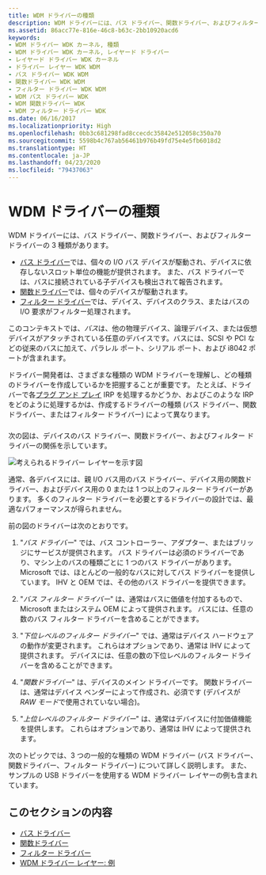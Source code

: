 ```yaml
---
title: WDM ドライバーの種類
description: WDM ドライバーには、バス ドライバー、関数ドライバー、およびフィルター ドライバーの 3 種類があります。
ms.assetid: 86acc77e-816e-46c8-b63c-2bb10920acd6
keywords:
- WDM ドライバー WDK カーネル, 種類
- WDM ドライバー WDK カーネル, レイヤード ドライバー
- レイヤード ドライバー WDK カーネル
- ドライバー レイヤー WDK WDM
- バス ドライバー WDK WDM
- 関数ドライバー WDK WDM
- フィルター ドライバー WDK WDM
- WDM バス ドライバー WDK
- WDM 関数ドライバー WDK
- WDM フィルター ドライバー WDK
ms.date: 06/16/2017
ms.localizationpriority: High
ms.openlocfilehash: 0bb3c681298fad8ccecdc35842e512058c350a70
ms.sourcegitcommit: 5598b4c767ab56461b976b49fd75e4e5fb6018d2
ms.translationtype: HT
ms.contentlocale: ja-JP
ms.lasthandoff: 04/23/2020
ms.locfileid: "79437063"
---
```

# <a name="types-of-wdm-drivers"></a>WDM ドライバーの種類


WDM ドライバーには、バス ドライバー、関数ドライバー、およびフィルター ドライバーの 3 種類があります。




-   [バス ドライバー](bus-drivers.md)では、個々の I/O バス デバイスが駆動され、デバイスに依存しないスロット単位の機能が提供されます。 また、バス ドライバーでは、バスに接続されている子デバイスも検出されて報告されます。
-   [関数ドライバー](function-drivers.md)では、個々のデバイスが駆動されます。
-   [フィルター ドライバー](filter-drivers.md)では、デバイス、デバイスのクラス、またはバスの I/O 要求がフィルター処理されます。

このコンテキストでは、*バス*は、他の物理デバイス、論理デバイス、または仮想デバイスがアタッチされている任意のデバイスです。バスには、SCSI や PCI などの従来のバスに加えて、パラレル ポート、シリアル ポート、および i8042 ポートが含まれます。

ドライバー開発者は、さまざまな種類の WDM ドライバーを理解し、どの種類のドライバーを作成しているかを把握することが重要です。 たとえば、ドライバーで各[プラグ アンド プレイ](implementing-plug-and-play.md) IRP を処理するかどうか、およびこのような IRP をどのように処理するかは、作成するドライバーの種類 (バス ドライバー、関数ドライバー、またはフィルター ドライバー) によって異なります。

### <a href="" id="possible-driver-layers"></a>

次の図は、デバイスのバス ドライバー、関数ドライバー、およびフィルター ドライバーの関係を示しています。

![考えられるドライバー レイヤーを示す図](images/drvlyr.png)

通常、各デバイスには、親 I/O バス用のバス ドライバー、デバイス用の関数ドライバー、およびデバイス用の 0 または 1 つ以上のフィルター ドライバーがあります。 多くのフィルター ドライバーを必要とするドライバーの設計では、最適なパフォーマンスが得られません。

前の図のドライバーは次のとおりです。

1.  "*バス ドライバー*" では、バス コントローラー、アダプター、またはブリッジにサービスが提供されます。 バス ドライバーは必須のドライバーであり、マシン上のバスの種類ごとに 1 つのバス ドライバーがあります。 Microsoft では、ほとんどの一般的なバスに対してバス ドライバーを提供しています。 IHV と OEM では、その他のバス ドライバーを提供できます。

2.  "*バス フィルター ドライバー*" は、通常はバスに価値を付加するもので、Microsoft またはシステム OEM によって提供されます。 バスには、任意の数のバス フィルター ドライバーを含めることができます。

3.  "*下位レベルのフィルター ドライバー*" では、通常はデバイス ハードウェアの動作が変更されます。 これらはオプションであり、通常は IHV によって提供されます。 デバイスには、任意の数の下位レベルのフィルター ドライバーを含めることができます。

4.  "*関数ドライバー*" は、デバイスのメイン ドライバーです。 関数ドライバーは、通常はデバイス ベンダーによって作成され、必須です (デバイスが *RAW モード*で使用されていない場合)。

5.  "*上位レベルのフィルター ドライバー*" は、通常はデバイスに付加価値機能を提供します。 これらはオプションであり、通常は IHV によって提供されます。

次のトピックでは、3 つの一般的な種類の WDM ドライバー (バス ドライバー、関数ドライバー、フィルター ドライバー) について詳しく説明します。 また、サンプルの USB ドライバーを使用する WDM ドライバー レイヤーの例も含まれています。

## <a name="in-this-section"></a>このセクションの内容


-   [バス ドライバー](bus-drivers.md)
-   [関数ドライバー](function-drivers.md)
-   [フィルター ドライバー](filter-drivers.md)
-   [WDM ドライバー レイヤー: 例](wdm-driver-layers---an-example.md)

 

 




